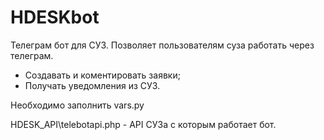 # HDESKbot
 Телеграм бот для СУЗ. Позволяет пользователям суза работать через телеграм. 
 - Создавать и коментировать заявки; 
 - Получать уведомления из СУЗ.

Необходимо заполнить vars.py

HDESK_API\telebotapi.php - API СУЗа с которым работает бот.
